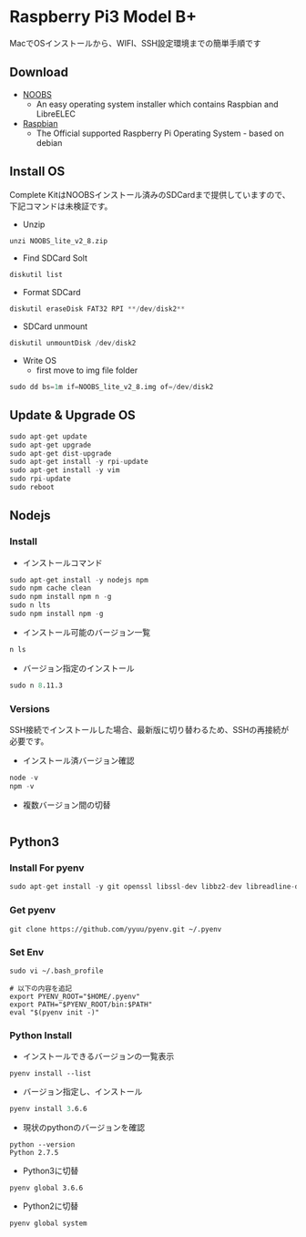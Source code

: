 # Raspberry Pi3 Model B+
MacでOSインストールから、WIFI、SSH設定環境までの簡単手順です

## Download
* [NOOBS](https://www.raspberrypi.org/downloads/noobs/)
  * An easy operating system installer which contains Raspbian and LibreELEC
* [Raspbian](https://www.raspberrypi.org/downloads/raspbian/)
  * The Official supported Raspberry Pi Operating System - based on debian

## Install OS
Complete KitはNOOBSインストール済みのSDCardまで提供していますので、下記コマンドは未検証です。

* Unzip
```s
unzi NOOBS_lite_v2_8.zip
```
* Find SDCard Solt
```s
diskutil list
```
* Format SDCard
```s
diskutil eraseDisk FAT32 RPI **/dev/disk2**
```
* SDCard unmount
```s
diskutil unmountDisk /dev/disk2
```
* Write OS
  * first move to img file folder
```s
sudo dd bs=1m if=NOOBS_lite_v2_8.img of=/dev/disk2
```

## Update & Upgrade OS
```s
sudo apt-get update
sudo apt-get upgrade
sudo apt-get dist-upgrade
sudo apt-get install -y rpi-update
sudo apt-get install -y vim
sudo rpi-update
sudo reboot
```

## Nodejs
### Install
* インストールコマンド
```s
sudo apt-get install -y nodejs npm
sudo npm cache clean
sudo npm install npm n -g
sudo n lts
sudo npm install npm -g
```
* インストール可能のバージョン一覧
```s
n ls
```
* バージョン指定のインストール
```s
sudo n 8.11.3
```

### Versions
SSH接続でインストールした場合、最新版に切り替わるため、SSHの再接続が必要です。

* インストール済バージョン確認
```s
node -v
npm -v
```
* 複数バージョン間の切替
```s
```

## Python3
### Install For pyenv
```s
sudo apt-get install -y git openssl libssl-dev libbz2-dev libreadline-dev libsqlite3-dev
```

### Get pyenv
```
git clone https://github.com/yyuu/pyenv.git ~/.pyenv
```

### Set Env
```
sudo vi ~/.bash_profile

# 以下の内容を追記
export PYENV_ROOT="$HOME/.pyenv"
export PATH="$PYENV_ROOT/bin:$PATH"
eval "$(pyenv init -)"
```

### Python Install
* インストールできるバージョンの一覧表示
```
pyenv install --list
```

* バージョン指定し、インストール
```s
pyenv install 3.6.6
```

* 現状のpythonのバージョンを確認
```
python --version
Python 2.7.5
```

* Python3に切替
```
pyenv global 3.6.6
```

* Python2に切替
```
pyenv global system
```
